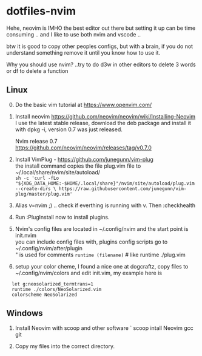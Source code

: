 # dotfiles-nvim

Hehe, neovim is IMHO the best editor out there but setting it up can be 
time consuming ..  and I like to use both nvim and vscode ..

btw it is good to copy other peoples configs, but with a brain,
if you do not understand something remove it until you know how to use it.

Why you should use nvim? ..try to do <Esc>d3w in other editors to delete 3 words  or df to 
delete a function

## Linux

0. Do the basic vim tutorial at https://www.openvim.com/

1. Install neovim https://github.com/neovim/neovim/wiki/Installing-Neovim
   I use the latest stable release, download the deb package and install 
   it with dpkg -i, version 0.7 was just released.
    
   Nvim release 0.7<br>
   https://github.com/neovim/neovim/releases/tag/v0.7.0

2. Install VimPlug - https://github.com/junegunn/vim-plug<br>
   the install command copies the file plug.vim file to ~/.local/share/nvim/site/autoload/<br>
`sh -c 'curl -fLo "${XDG_DATA_HOME:-$HOME/.local/share}"/nvim/site/autoload/plug.vim --create-dirs \
       https://raw.githubusercontent.com/junegunn/vim-plug/master/plug.vim'`

3. Alias v=nvim ;) .. check if everthing is running with v. Then <Esc> :checkhealth

4. Run :PlugInstall now to install plugins.

5. Nvim's config files are located in ~/.config/nvim and the start point is init.nvim<br>
   you can include config files with, plugins config scripts go to ~/.config/nvim/after/plugin<br>
   " is used for comments 
`runtime (filename)` # like runtime ./plug.vim

6. setup your color cheme, I found a nice one at dogcraftz, copy files to ~/.config/nvim/colors and
edit init.vim, my example here is 
```vim 
  let g:neosolarized_termtrans=1
  runtime ./colors/NeoSolarized.vim
  colorscheme NeoSolarized
```

## Windows

1. Install Neovim with scoop and other software
` scoop intall Neovim gcc git

2. Copy my files into the correct directory.



